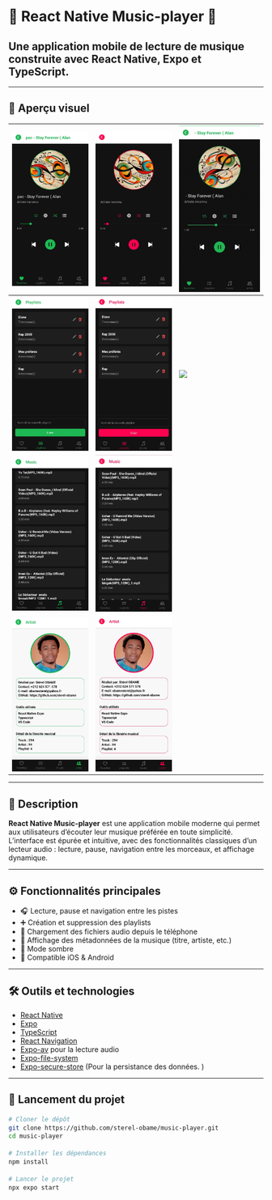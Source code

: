 #      🎵 React Native Music-player 🎵


##    Une application mobile de lecture de musique construite avec React Native, Expo et TypeScript.

---

## 🎨 Aperçu visuel

| ![](assets/images/favorites-green.jpg) | ![](assets/images/favorites-red.jpg) | ![](assets/images/video-green.gif) |
|----------------------------------------|--------------------------------------|-------------------------------------|
| ![](assets/images/playlist-green.jpg)  | ![](assets/images/playlist-red.jpg)  | ![](assets/images/video-red.gif)    |
| ![](assets/images/music-green.jpg)     | ![](assets/images/music-red.jpeg)    |                                     |
| ![](assets/images/artist-green.jpg)    | ![](assets/images/artist-red.jpg)    |                                     |


---

## 📱 Description

**React Native Music-player** est une application mobile moderne qui permet aux utilisateurs d’écouter leur musique préférée en toute simplicité. L’interface est épurée et intuitive, avec des fonctionnalités classiques d’un lecteur audio : lecture, pause, navigation entre les morceaux, et affichage dynamique.

---

## ⚙️ Fonctionnalités principales

- 🎧 Lecture, pause et navigation entre les pistes
- ➕ Création et suppression des playlists
- 📂 Chargement des fichiers audio depuis le téléphone
- 🎵 Affichage des métadonnées de la musique (titre, artiste, etc.)
- 🌙 Mode sombre
- 📱 Compatible iOS & Android

---

## 🛠️ Outils et technologies

- [React Native](https://reactnative.dev/)
- [Expo](https://expo.dev/)
- [TypeScript](https://www.typescriptlang.org/)
- [React Navigation](https://reactnavigation.org/)
- [Expo-av](https://docs.expo.dev/versions/latest/sdk/av/) pour la lecture audio
- [Expo-file-system](https://docs.expo.dev/versions/latest/sdk/filesystem/)
- [Expo-secure-store](https://docs.expo.dev/versions/latest/sdk/securestore/) (Pour la persistance des données. )

---

## 🚀 Lancement du projet

```bash
# Cloner le dépôt
git clone https://github.com/sterel-obame/music-player.git
cd music-player

# Installer les dépendances
npm install

# Lancer le projet
npx expo start
